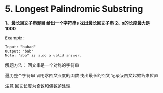 # 5. Longest Palindromic Substring
**1、最长回文子串题目 给出一个字符串s 找出最长回文子串**
**2、s的长度最大是1000**

Example :
```
Input: "babad"
Output: "bab"
Note: "aba" is also a valid answer.
```
解题方法：
回文串是一个对称的字符串

遍历整个字符串 调用求回文长度的函数 找出最长的回文
记录该回文起始结束位置

注意 回文长度为奇数和偶数的处理
